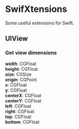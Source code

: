 # SwifXtensions

Some useful extensions for Swift.

## UIView

### Get view dimensions

**width**: CGFloat  
**height**: CGFloat   
**size**: CGSize  
**origin**: CGPoint  
**x**: CGFloat    
**y**: CGFloat  
**centerX**: CGFloat   
**centerY**: CGFloat    
**left**: CGFloat  
**right**: CGFloat  
**top**: CGFloat  
**bottom**: CGFloat   

